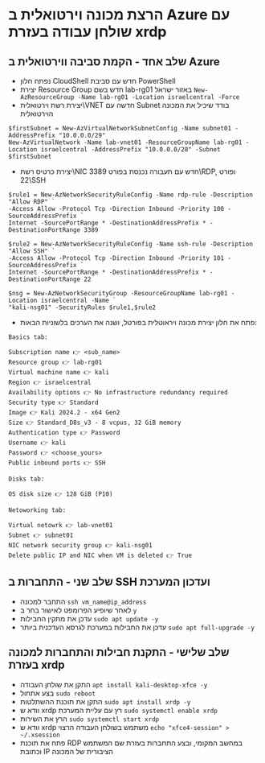 # הרצת מכונה וירטואלית ב Azure עם שולחן עבודה בעזרת xrdp  
## שלב אחד - הקמת סביבה ווירטואלית ב Azure  
* נפתח חלון CloudShell חדש עם סביבת PowerShell
* יצירת Resource Group חדש בשם lab-rg01 באזור ישראל `` New-AzResourceGroup -Name lab-rg01 -Location israelcentral -Force ``
* יצירת רשת וירטואלית\VNET חדשה עם Subnet בודד שיכיל את המכונה הוירטואלית
```
$firstSubnet = New-AzVirtualNetworkSubnetConfig -Name subnet01 -AddressPrefix "10.0.0.0/29"
New-AzVirtualNetwork -Name lab-vnet01 -ResourceGroupName lab-rg01 -Location israelcentral -AddressPrefix "10.0.0.0/28" -Subnet $firstSubnet
```
* יצירת כרטיס רשת\NIC חדש עם תעבורה נכנסת בפורט 3389\RDP, ופורט 22\SSH
```
$rule1 = New-AzNetworkSecurityRuleConfig -Name rdp-rule -Description "Allow RDP" `
-Access Allow -Protocol Tcp -Direction Inbound -Priority 100 -SourceAddressPrefix `
Internet -SourcePortRange * -DestinationAddressPrefix * -DestinationPortRange 3389
    
$rule2 = New-AzNetworkSecurityRuleConfig -Name ssh-rule -Description "Allow SSH" `
-Access Allow -Protocol Tcp -Direction Inbound -Priority 101 -SourceAddressPrefix `
Internet -SourcePortRange * -DestinationAddressPrefix * -DestinationPortRange 22
    
$nsg = New-AzNetworkSecurityGroup -ResourceGroupName lab-rg01 -Location israelcentral -Name `
"kali-nsg01" -SecurityRules $rule1,$rule2
```
* פתח את חלון יצירת מכונה ויראוטלית בפורטל, ושנה את הערכים בלשוניות הבאות:
```
Basics tab:

Subscription name 👉 <sub_name>
Resource group 👉 lab-rg01
Virtual machine name 👉 kali
Region 👉 israelcentral
Availability options 👉 No infrastructure redundancy required
Security type 👉 Standard
Image 👉 Kali 2024.2 - x64 Gen2
Size 👉 Standard_D8s_v3 - 8 vcpus, 32 GiB memory
Authentication type 👉 Password
Username 👉 kali
Password 👉 <choose_yours>
Public inbound ports 👉 SSH
```
```
Disks tab:

OS disk size 👉 128 GiB (P10)
```
```
Netoworking tab:

Virtual netowrk 👉 lab-vnet01
Subnet 👉 subnet01
NIC network security group 👉 kali-nsg01
Delete public IP and NIC when VM is deleted 👉 True
```
## שלב שני - התחברות ב SSH ועדכון המערכת
* התחבר למכונה `ssh vm_name@ip_address`
* לאחר שיופיע הפרומפט לאישור בחר ב `y`
* עדכן את מתקין החבילות `sudo apt update -y`
* עדכן את החבילות במערכת לגרסא העדכנית ביותר `sudo apt full-upgrade -y`
## שלב שלישי - התקנת חבילות והתחברות למכונה בעזרת xrdp
* התקן את שולחן העבודה `apt install kali-desktop-xfce -y`
* בצע אתחול `sudo reboot`
* התקן את תוכנת ההשתלטות `sudo apt install xrdp -y`
* וודא ש xrdp רץ עם עליית המערכת `sudo systemctl enable xrdp`
* הרץ את השירות `sudo systemctl start xrdp`
* וודא ש xrdp משתמש בשולחן העבודה הרצוי `echo "xfce4-session" > ~/.xsession`
* פתח את תוכנת RDP במחשב המקומי, ובצע התחברות בעזרת שם המשתמש וכתובת IP הציבורית של המכונה